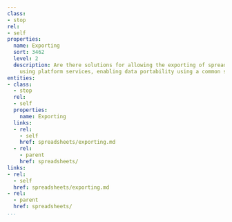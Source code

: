 ```yaml
---
class:
- stop
rel:
- self
properties:
  name: Exporting
  sort: 3462
  level: 2
  description: Are there solutions for allowing the exporting of spreadsheets or CSV
    using platform services, enabling data portability using a common set of services.
entities:
- class:
  - stop
  rel:
  - self
  properties:
    name: Exporting
  links:
  - rel:
    - self
    href: spreadsheets/exporting.md
  - rel:
    - parent
    href: spreadsheets/
links:
- rel:
  - self
  href: spreadsheets/exporting.md
- rel:
  - parent
  href: spreadsheets/
...
```

